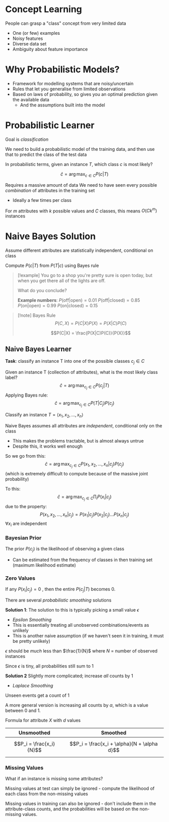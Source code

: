 

# Concept Learning

People can grasp a "class" concept from very limited data
- One (or few) examples
- Noisy features
- Diverse data set
- Ambiguity about feature importance

# Why Probabilistic Models?
- Framework for modelling systems that are noisy/uncertain
- Rules that let you generalise from limited observations
- Based on laws of probability, so gives you an optimal prediction given the available data
	- And the assumptions built into the model


# Probabilistic Learner
Goal is *classification*

We need to build a probabilistic model of the training data, and then use that to predict the class of the test data

In probabilistic terms, given an instance $T$, which class $c$ is most likely?

$$\hat c = \arg \max _{c \in C} P(c|T)$$


Requires a massive amount of data
We need to have seen every possible *combination* of attributes in the training set
- Ideally a few times per class

For $m$ attributes with $k$ possible values and $C$ classes, this means $O(Ck^m)$ instances


# Naive Bayes Solution

Assume different attributes are statistically independent, conditional on class

Compute $P(c|T)$ from $P(T|c)$ using Bayes rule

>[!example]
>You go to a shop you're pretty sure is open today, but when you get there all of the lights are off.
>
>What do you conclude?
>
>**Example numbers**:
>$P(\text{off}|\text{open}) = 0.01$
>$P(\text{off}|\text{closed}) = 0.85$
>$P(\text{on}| \text{open}) = 0.99$
>$P(\text{on}| \text{closed}) = 0.15$


>[!note] Bayes Rule
$$P(C,X) = P(C|X)P(X) = P(X|C)P(C)$$
>
>$$P(C|X) = \frac{P(X|C)P(C)}{P(X)}$$

## Naive Bayes Learner

**Task**: classify an instance T into one of the possible classes $c_j\in C$

Given an instance T (collection of attributes), what is the most likely class label?
$$\hat c = \arg \max_{c_j\in C}P(c_j|T)$$
Applying Bayes rule:
$$\hat c = \arg \max_{c_j \in C}P(T|C_j)P(c_j)$$

Classify an instance $T = \langle x_1, x_2, ..., x_n \rangle$

Naive Bayes assumes all attributes are *independent*, conditional only on the class
- This makes the problems tractable, but is almost always untrue
- Despite this, it works well enough

So we go from this:
$$\hat c = \arg \max_{c_j\in C} P(x_1, x_2, ..., x_n|c_j)P(c_j)$$
(which is extremely difficult to compute because of the massive joint probability)

To this:
$$\hat c = \arg \max_{c_j \in C}\prod_{i}P(x_i|c_j)$$
due to the property:
$$P(x_1,x_2,...,x_n|c_j) = P(x_1|c_j)P(x_2|c_j)...P(x_n|c_j)$$
$\forall x_i$ are independent

### Bayesian Prior

The prior $P(c_j)$ is the likelihood of observing a given class
- Can be estimated from the frequency of classes in then training set (maximum likelihood estimate)


### Zero Values

If any $P(x_i|c_j) = 0$ , then the entire $P(c_j|T)$ becomes 0.

There are several *probabilistic smoothing* solutions

**Solution 1**:
The solution to this is typically picking a small value $\epsilon$
- *Epsilon Smoothing*
- This is essentially treating all unobserved combinations/events as unlikely
- This is another naive assumption (if we haven't seen it in training, it must be pretty unlikely)

$\epsilon$ should be *much* less than $\frac{1}{N}$ where $N$ = number of observed instances

Since $\epsilon$ is tiny, all probabilities still sum to 1


**Solution 2**
Slightly more complicated; increase *all* counts by 1
- *Laplace Smoothing*

Unseen events get a count of 1

A more general version is increasing all counts by $\alpha$, which is a value between 0 and 1.

Formula for attribute $X$ with $d$ values

| Unsmoothed              | Smoothed                                    |
| ----------------------- | ------------------------------------------- |
| $$P_i = \frac{x_i}{N}$$ | $$P_i = \frac{x_i + \alpha}{N + \alpha d}$$ |
### Missing Values
What if an instance is missing some attributes?

Missing values at test can simply be ignored - compute the likelihood of each class from the non-missing values

Missing values in training can also be ignored - don't include them in the attribute-class counts, and the probabilities will be based on the non-missing values.



